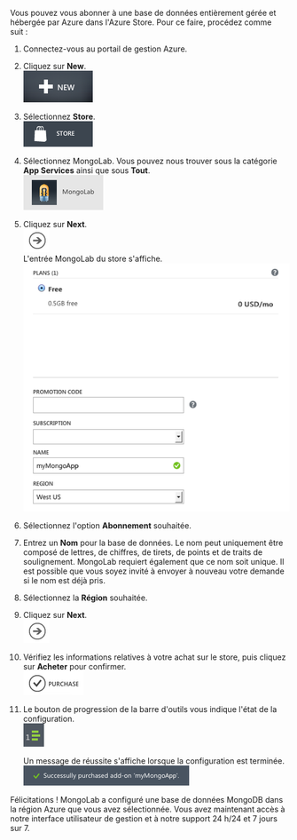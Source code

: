 Vous pouvez vous abonner à une base de données entièrement gérée et
hébergée par Azure dans l'Azure Store. Pour ce faire, procédez comme
suit :

1.  Connectez-vous au portail de gestion Azure.
2.  Cliquez sur **New**.  
     ![Nouveau](./media/howto-provision-mongolab/button-new.png)
3.  Sélectionnez **Store**.  
     ![Store](./media/howto-provision-mongolab/button-store.png)
4.  Sélectionnez MongoLab. Vous pouvez nous trouver sous la catégorie
    **App Services** ainsi que sous **Tout**.  
     ![MongoLab](./media/howto-provision-mongolab/entry-mongolab.png)
5.  Cliquez sur **Next**.  
     ![Suivant](./media/howto-provision-mongolab/button-next.png)  
     L'entrée MongoLab du store s'affiche.  
     ![NewMongoLab](./media/howto-provision-mongolab/screen-newmongolab.png)
6.  Sélectionnez l'option **Abonnement** souhaitée.
7.  Entrez un **Nom** pour la base de données. Le nom peut uniquement
    être composé de lettres, de chiffres, de tirets, de points et de
    traits de soulignement. MongoLab requiert également que ce nom soit
    unique. Il est possible que vous soyez invité à envoyer à nouveau
    votre demande si le nom est déjà pris.
8.  Sélectionnez la **Région** souhaitée.
9.  Cliquez sur **Next**.  
     ![Suivant](./media/howto-provision-mongolab/button-next.png)
10. Vérifiez les informations relatives à votre achat sur le store, puis
    cliquez sur **Acheter** pour confirmer.  
     ![Suivant](./media/howto-provision-mongolab/button-purchase.png)
11. Le bouton de progression de la barre d'outils vous indique l'état de
    la configuration.  
     ![ProgressButton](./media/howto-provision-mongolab/button-progress.png)
    
     Un message de réussite s'affiche lorsque la configuration est
    terminée.  
     ![SuccessMessage](./media/howto-provision-mongolab/message-provisionsuccess.png)

Félicitations ! MongoLab a configuré une base de données MongoDB dans la
région Azure que vous avez sélectionnée. Vous avez maintenant accès à
notre interface utilisateur de gestion et à notre support 24 h/24 et
7 jours sur 7.

